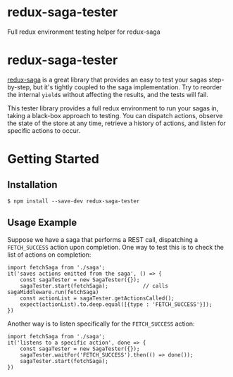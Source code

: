 # redux-saga-tester
Full redux environment testing helper for redux-saga

# redux-saga-tester

[redux-saga](https://github.com/yelouafi/redux-saga/) is a great library that provides an easy to test your sagas step-by-step, but it's tightly coupled to the saga implementation. Try to reorder the internal `yield`s without affecting the results, and the tests will fail.

This tester library provides a full redux environment to run your sagas in, taking a black-box approach to testing. You can dispatch actions, observe the state of the store at any time, retrieve a history of actions, and listen for specific actions to occur.

# Getting Started

## Installation

```
$ npm install --save-dev redux-saga-tester
```

## Usage Example

Suppose we have a saga that performs a REST call, dispatching a `FETCH_SUCCESS` action upon completion. One way to test this is to check the list of actions on completion:
```
import fetchSaga from './saga';
it('saves actions emitted from the saga', () => {
    const sagaTester = new SagaTester({});
    sagaTester.start(fetchSaga);           // calls sagaMiddleware.run(fetchSaga)
    const actionList = sagaTester.getActionsCalled();
    expect(actionList).to.deep.equal([{type : 'FETCH_SUCCESS'}]);
})
```

Another way is to listen specifically for the `FETCH_SUCCESS` action:
```
import fetchSaga from './saga';
it('listens to a specific action', done => {
    const sagaTester = new SagaTester({});
    sagaTester.waitFor('FETCH_SUCCESS').then(() => done());
    sagaTester.start(fetchSaga);
})
```